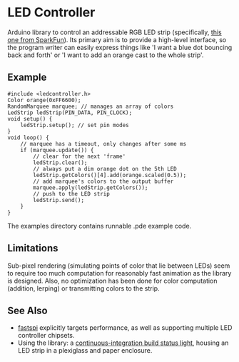 LED Controller
==============

Arduino library to control an addressable RGB LED strip (specifically, [this one from SparkFun](http://www.sparkfun.com/products/10312)). Its primary aim is to provide a high-level interface, so the program writer can easily express things like 'I want a blue dot bouncing back and forth' or 'I want to add an orange cast to the whole strip'.

Example
-------

	#include <ledcontroller.h>
	Color orange(0xFF6600);
	RandomMarquee marquee; // manages an array of colors
	LedStrip ledStrip(PIN_DATA, PIN_CLOCK);
	void setup() {
		ledStrip.setup(); // set pin modes
	}
	void loop() {
		// marquee has a timeout, only changes after some ms
		if (marquee.update()) {
			// clear for the next 'frame'
			ledStrip.clear();
			// always put a dim orange dot on the 5th LED
			ledStrip.getColors()[4].add(orange.scaled(0.5));
			// add marquee's colors to the output buffer
			marquee.apply(ledStrip.getColors());
			// push to the LED strip
			ledStrip.send();
		}
	}

The examples directory contains runnable .pde example code.

Limitations
-----------

Sub-pixel rendering (simulating points of color that lie between LEDs) seem to require too much computation for reasonably fast animation as the library is designed. Also, no optimization has been done for color computation (addition, lerping) or transmitting colors to the strip.

See Also
--------

* [fastspi](http://code.google.com/p/fastspi/) explicitly targets performance, as well as supporting multiple LED controller chipsets.
* Using the library: a [continuous-integration build status light](http://www.markfickett.com/stuff/artPage.php?id=377), housing an LED strip in a plexiglass and paper enclosure.

